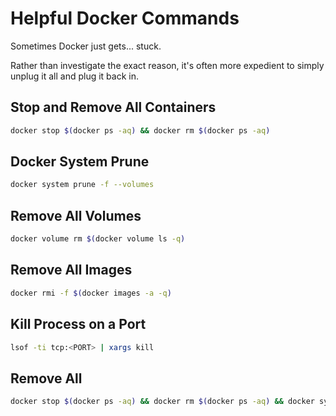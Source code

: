 # Helpful Docker Commands

Sometimes Docker just gets... stuck.

Rather than investigate the exact reason, it's often more expedient to simply unplug it all and plug it back in.

## Stop and Remove All Containers

```bash
docker stop $(docker ps -aq) && docker rm $(docker ps -aq)
```

## Docker System Prune

```bash
docker system prune -f --volumes
```

## Remove All Volumes

```bash
docker volume rm $(docker volume ls -q)
```

## Remove All Images

```bash
docker rmi -f $(docker images -a -q)
```

## Kill Process on a Port

```bash
lsof -ti tcp:<PORT> | xargs kill
```

## Remove All

```bash
docker stop $(docker ps -aq) && docker rm $(docker ps -aq) && docker system prune -f --volumes && docker volume rm $(docker volume ls -q)
```
